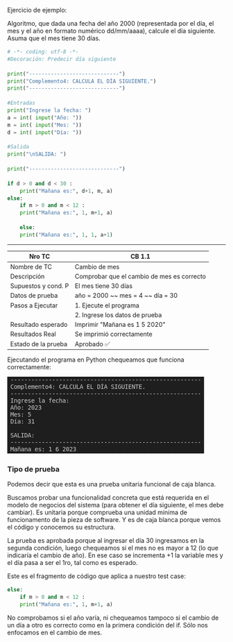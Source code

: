 Ejercicio de ejemplo:

Algoritmo, que dada una fecha del año 2000 (representada por el día, el mes y el año en formato numérico dd/mm/aaaa), calcule el día siguiente. Asuma que el mes tiene 30 días.

```py
# -*- coding: utf-8 -*-
#Decoración: Predecir día siguiente

print("-----------------------------")
print("Complemento4: CALCULA EL DÍA SIGUIENTE.")
print("-----------------------------")

#Entradas
print("Ingrese la fecha: ")
a = int( input("Año: "))
m = int( input("Mes: "))
d = int( input("Día: "))

#Salida
print("\nSALIDA: ")

print("-----------------------------")

if d > 0 and d < 30 :
	print("Mañana es:", d+1, m, a)
else:
	if m > 0 and m < 12 :
	print("Mañana es:", 1, m+1, a)
	
	else:
	print("Mañana es:", 1, 1, a+1)

```


---

| Nro TC              | CB 1.1                                      |   
|---------------------|---------------------------------------------|
| Nombre de TC        | Cambio de mes                               |
| Descripción         | Comprobar que el cambio de mes es correcto  |
| Supuestos y cond. P | El mes tiene 30 días                        |
| Datos de prueba     | año = 2000 ~~ mes = 4 ~~ día = 30           |
| Pasos a Ejecutar    | 1. Ejecute el programa                      |
|                     | 2. Ingrese los datos de prueba              |
| Resultado esperado  | Imprimir "Mañana es 1 5 2020"               |
| Resultados Real     | Se imprimió correctamente                   |
| Estado de la prueba | Aprobado ✅                                 |

Ejecutando el programa en Python chequeamos que funciona correctamente:

![](./212-assets/ppt-58-qa.png)

### Tipo de prueba

Podemos decir que esta es una prueba unitaria funcional de caja blanca.

Buscamos probar una funcionalidad concreta que está requerida en el modelo de negocios del sistema (para obtener el día siguiente, el mes debe cambiar). Es unitaria porque comprueba una  unidad mínima de funcionamento de la pieza de software. Y es de caja blanca porque vemos el código y conocemos su estructura.

La prueba es aprobada porque al ingresar el día 30 ingresamos en la segunda condición, luego chequeamos si el mes no es mayor a 12 (lo que indicaría el cambio de año). En ese caso se incrementa +1 la variable mes y el día pasa a ser el 1ro, tal como es esperado. 

Este es el fragmento de código que aplica a nuestro test case:

```py
else:
	if m > 0 and m < 12 :
	print("Mañana es:", 1, m+1, a)
```

No comprobamos si el año varía, ni chequeamos tampoco si el cambio de un día a otro es correcto como en la primera condición del if. Sólo nos enfocamos en el cambio de mes.